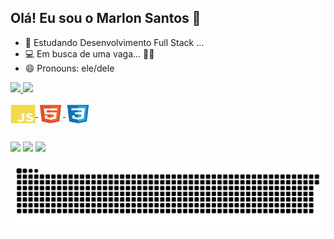 ## Olá! Eu sou o Marlon Santos 👋

- 🌱 Estudando Desenvolvimento Full Stack ...
- 💻 Em busca de uma vaga... 👨‍💻
- 😄 Pronouns: ele/dele


<div>
  <a href="https://github.com/RMarlon">
  <img height="180em" src="https://github-readme-stats.vercel.app/api?username=RMarlon&show_icons=true&theme=dark&include_all_commits=true&count_private=true"/>
  <img height="180em" src="https://github-readme-stats.vercel.app/api/top-langs/?username=RMarlon&layout=compact&langs_count=7&theme=purple"/>
</div>

  
 <div style="display: inline_block"><br>
  <img align="center" alt="Marlon-Js" height="30" width="40" src="https://raw.githubusercontent.com/devicons/devicon/master/icons/javascript/javascript-plain.svg">
  <img align="center" alt="Marlon-HTML" height="30" width="40" src="https://raw.githubusercontent.com/devicons/devicon/master/icons/html5/html5-original.svg">
  <img align="center" alt="Marlon-CSS" height="30" width="40" src="https://raw.githubusercontent.com/devicons/devicon/master/icons/css3/css3-original.svg">
</div>
  
  ##
  
<div>
 <a href="https://www.instagram.com/marlon_ryuki" target="_blank"><img src="https://img.shields.io/badge/-Instagram-%23E4405F?style=for-the-badge&logo=instagram&logoColor=white"     target="_blank"></a>
  <a href = "mailto:xsantos.marlonx@gmail.com"><img src=https://img.shields.io/badge/Gmail-D14836?style=for-the-badge&logo=gmail&logoColor=white target="_blank"></a>
   <a href="https://www.linkedin.com/in/marlon-santos-de-jesus-28b7461a5" target="_blank"><img src="https://img.shields.io/badge/-LinkedIn-%230077B5?style=for-the-badge&logo=linkedin&logoColor=white" target="_blank"></a> 

  ![Snake animation](https://github.com/RMarlon/RMarlon/blob/output/github-contribution-grid-snake.svg)
  
</div>
